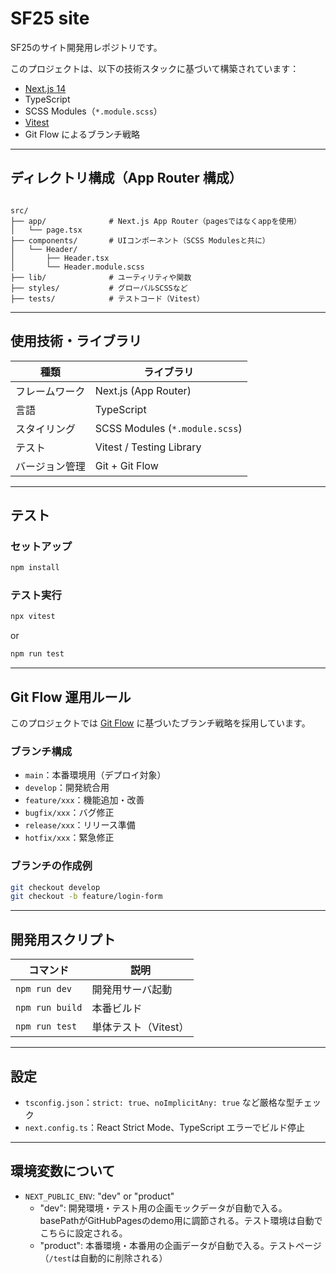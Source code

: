 # SF25 site

SF25のサイト開発用レポジトリです。

このプロジェクトは、以下の技術スタックに基づいて構築されています：

- [Next.js 14](https://nextjs.org/)
- TypeScript
- SCSS Modules（`*.module.scss`）
- [Vitest](https://vitest.dev/)  
- Git Flow によるブランチ戦略

---

## ディレクトリ構成（App Router 構成）

```

src/
├── app/              # Next.js App Router（pagesではなくappを使用）
│   └── page.tsx
├── components/       # UIコンポーネント（SCSS Modulesと共に）
│   └── Header/
│       ├── Header.tsx
│       └── Header.module.scss
├── lib/              # ユーティリティや関数
├── styles/           # グローバルSCSSなど
├── tests/            # テストコード（Vitest）

````

---

##  使用技術・ライブラリ

| 種類          | ライブラリ |
|---------------|------------|
| フレームワーク | Next.js (App Router) |
| 言語           | TypeScript |
| スタイリング   | SCSS Modules (`*.module.scss`) |
| テスト         | Vitest / Testing Library |
| バージョン管理 | Git + Git Flow |

---

## テスト

### セットアップ

```bash
npm install
````

### テスト実行

```bash
npx vitest
```

or

```bash
npm run test
```

---

## Git Flow 運用ルール

このプロジェクトでは [Git Flow](https://nvie.com/posts/a-successful-git-branching-model/) に基づいたブランチ戦略を採用しています。

### ブランチ構成

* `main`：本番環境用（デプロイ対象）
* `develop`：開発統合用
* `feature/xxx`：機能追加・改善
* `bugfix/xxx`：バグ修正
* `release/xxx`：リリース準備
* `hotfix/xxx`：緊急修正

### ブランチの作成例

```bash
git checkout develop
git checkout -b feature/login-form
```

---

## 開発用スクリプト

| コマンド            | 説明            |
| --------------- | ------------- |
| `npm run dev`   | 開発用サーバ起動      |
| `npm run build` | 本番ビルド         |
| `npm run test`  | 単体テスト（Vitest） |

---

## 設定

* `tsconfig.json`：`strict: true`、`noImplicitAny: true` など厳格な型チェック
* `next.config.ts`：React Strict Mode、TypeScript エラーでビルド停止

---

## 環境変数について

* `NEXT_PUBLIC_ENV`: "dev" or "product"
    - "dev": 開発環境・テスト用の企画モックデータが自動で入る。basePathがGitHubPagesのdemo用に調節される。テスト環境は自動でこちらに設定される。
    - "product": 本番環境・本番用の企画データが自動で入る。テストページ（`/test`は自動的に削除される）
